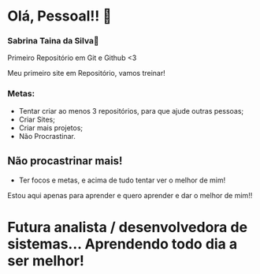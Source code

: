 # Olá, Pessoal!! 🥰
### Sabrina Taina da Silva💜
 Primeiro Repositório em Git e Github <3

 Meu primeiro site em Repositório, vamos treinar!

### Metas:

* Tentar criar ao menos 3 repositórios, para que ajude outras pessoas;
* Criar Sites;
* Criar mais projetos;
* Não Procrastinar.

## Não procastrinar mais!

* Ter focos e metas, e acima de tudo tentar ver o melhor de mim!

<p>Estou aqui apenas para aprender e quero aprender e dar o melhor de mim!!</p>
<h1>Futura analista / desenvolvedora de sistemas... Aprendendo todo dia a ser melhor! </h1>


